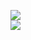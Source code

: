 [![](https://img.shields.io/badge/Made%20With-Github%20Spray-lightgrey.svg?style=for-the-badge&logo=github)](https://github.com/Annihil/github-spray#14135)  
[![](https://i.imgur.com/2DrTn0Z.gif)](https://github.com/Annihil/github-spray)